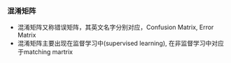 ### 混淆矩阵

- 混淆矩阵又称错误矩阵，其英文名字分别对应，Confusion Matrix, Error Matrix
- 混淆矩阵主要出现在监督学习中(supervised learning), 在非监督学习中对应于matching martrix
